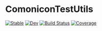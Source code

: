 # ComoniconTestUtils

[![Stable](https://img.shields.io/badge/docs-stable-blue.svg)](https://Roger-luo.github.io/ComoniconTestUtils.jl/stable)
[![Dev](https://img.shields.io/badge/docs-dev-blue.svg)](https://Roger-luo.github.io/ComoniconTestUtils.jl/dev)
[![Build Status](https://github.com/Roger-luo/ComoniconTestUtils.jl/workflows/CI/badge.svg)](https://github.com/Roger-luo/ComoniconTestUtils.jl/actions)
[![Coverage](https://codecov.io/gh/Roger-luo/ComoniconTestUtils.jl/branch/master/graph/badge.svg)](https://codecov.io/gh/Roger-luo/ComoniconTestUtils.jl)
